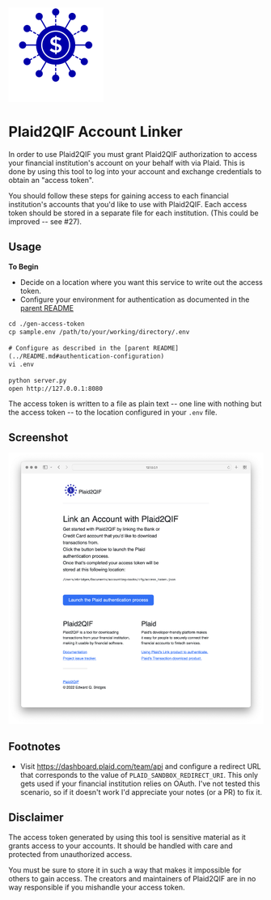 [![Plaid2QIF Logo](icon.svg)](https://github.com/eqbridges/plaid2qif)

# Plaid2QIF Account Linker

In order to use Plaid2QIF you must grant Plaid2QIF authorization to access your financial institution's account on your behalf with via Plaid.  This is done by using this tool to log into your account and exchange credentials to obtain an "access token".

You should follow these steps for gaining access to each financial institution's accounts that you'd like to use with Plaid2QIF.  Each access token should be stored in a separate file for each institution. (This could be improved -- see #27).

## Usage

**To Begin**
* Decide on a location where you want this service to write out the access token.
* Configure your environment for authentication as documented in the [parent README](../README.md#authentication-configuration)

```
cd ./gen-access-token
cp sample.env /path/to/your/working/directory/.env

# Configure as described in the [parent README](../README.md#authentication-configuration)
vi .env

python server.py
open http://127.0.0.1:8080
```

The access token is written to a file as plain text -- one line with nothing but the access token -- to the location configured in your `.env` file.

## Screenshot

![Service Screenshot](screenshot.png)

## Footnotes

* Visit https://dashboard.plaid.com/team/api and configure a redirect URL that corresponds to the value of `PLAID_SANDBOX_REDIRECT_URI`.  This only gets used if your financial institution relies on OAuth.  I've not tested this scenario, so if it doesn't work I'd appreciate your notes (or a PR) to fix it.

## Disclaimer

The access token generated by using this tool is sensitive material as it grants access to your accounts. It should be handled with care and protected from unauthorized access.

You must be sure to store it in such a way that makes it impossible for others to gain access.  The creators and maintainers of Plaid2QIF are in no way responsible if you mishandle your access token.
